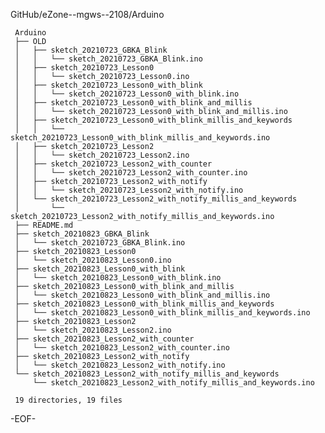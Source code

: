 GitHub/eZone--mgws--2108/Arduino

     Arduino
     ├── OLD
     │   ├── sketch_20210723_GBKA_Blink
     │   │   └── sketch_20210723_GBKA_Blink.ino
     │   ├── sketch_20210723_Lesson0
     │   │   └── sketch_20210723_Lesson0.ino
     │   ├── sketch_20210723_Lesson0_with_blink
     │   │   └── sketch_20210723_Lesson0_with_blink.ino
     │   ├── sketch_20210723_Lesson0_with_blink_and_millis
     │   │   └── sketch_20210723_Lesson0_with_blink_and_millis.ino
     │   ├── sketch_20210723_Lesson0_with_blink_millis_and_keywords
     │   │   └── sketch_20210723_Lesson0_with_blink_millis_and_keywords.ino
     │   ├── sketch_20210723_Lesson2
     │   │   └── sketch_20210723_Lesson2.ino
     │   ├── sketch_20210723_Lesson2_with_counter
     │   │   └── sketch_20210723_Lesson2_with_counter.ino
     │   ├── sketch_20210723_Lesson2_with_notify
     │   │   └── sketch_20210723_Lesson2_with_notify.ino
     │   └── sketch_20210723_Lesson2_with_notify_millis_and_keywords
     │       └── sketch_20210723_Lesson2_with_notify_millis_and_keywords.ino
     ├── README.md
     ├── sketch_20210823_GBKA_Blink
     │   └── sketch_20210723_GBKA_Blink.ino
     ├── sketch_20210823_Lesson0
     │   └── sketch_20210823_Lesson0.ino
     ├── sketch_20210823_Lesson0_with_blink
     │   └── sketch_20210823_Lesson0_with_blink.ino
     ├── sketch_20210823_Lesson0_with_blink_and_millis
     │   └── sketch_20210823_Lesson0_with_blink_and_millis.ino
     ├── sketch_20210823_Lesson0_with_blink_millis_and_keywords
     │   └── sketch_20210823_Lesson0_with_blink_millis_and_keywords.ino
     ├── sketch_20210823_Lesson2
     │   └── sketch_20210823_Lesson2.ino
     ├── sketch_20210823_Lesson2_with_counter
     │   └── sketch_20210823_Lesson2_with_counter.ino
     ├── sketch_20210823_Lesson2_with_notify
     │   └── sketch_20210823_Lesson2_with_notify.ino
     └── sketch_20210823_Lesson2_with_notify_millis_and_keywords
         └── sketch_20210823_Lesson2_with_notify_millis_and_keywords.ino
     
     19 directories, 19 files

-EOF-
